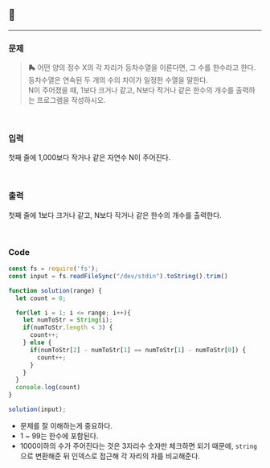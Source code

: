 ## 📮 
---

### 문제
> **🛼** 어떤 양의 정수 X의 각 자리가 등차수열을 이룬다면, 그 수를 한수라고 한다. 등차수열은 연속된 두 개의 수의 차이가 일정한 수열을 말한다.    
N이 주어졌을 때, 1보다 크거나 같고, N보다 작거나 같은 한수의 개수를 출력하는 프로그램을 작성하시오. 

<br />

### 입력
첫째 줄에 1,000보다 작거나 같은 자연수 N이 주어진다.

<br />

### 출력
첫째 줄에 1보다 크거나 같고, N보다 작거나 같은 한수의 개수를 출력한다.

<br />

### Code
```javascript
const fs = require('fs');
const input = fs.readFileSync("/dev/stdin").toString().trim()

function solution(range) {
  let count = 0;

  for(let i = 1; i <= range; i++){
    let numToStr = String(i);
    if(numToStr.length < 3) {
      count++;
    } else {
      if(numToStr[2] - numToStr[1] == numToStr[1] - numToStr[0]) {
        count++;
      }
    }
  }
  console.log(count)
}

solution(input);
```
* 문제를 잘 이해하는게 중요하다. 
* 1 ~ 99는 한수에 포함된다.
* 1000이하의 수가 주어진다는 것은 3자리수 숫자만 체크하면 되기 때문에, `string`으로 변환해준 뒤 인덱스로 접근해 각 자리의 차를 비교해준다.  
